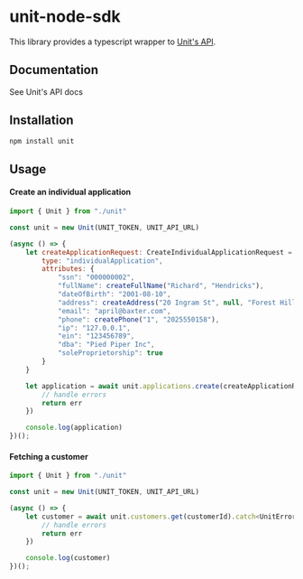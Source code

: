 # unit-node-sdk

This library provides a typescript wrapper to [Unit's API](https://developers.unit.co/#introduction).

## Documentation
See Unit's API docs

## Installation

```bash
npm install unit
```

## Usage


#### Create an individual application
```js
import { Unit } from "./unit"

const unit = new Unit(UNIT_TOKEN, UNIT_API_URL)

(async () => {
    let createApplicationRequest: CreateIndividualApplicationRequest = {
        type: "individualApplication",
        attributes: {
    		"ssn": "000000002",
        	"fullName": createFullName("Richard", "Hendricks"),
            "dateOfBirth": "2001-08-10",
            "address": createAddress("20 Ingram St", null, "Forest Hills", "CA", "11375", "US"),
            "email": "april@baxter.com",
            "phone": createPhone("1", "2025550158"),
            "ip": "127.0.0.1",
            "ein": "123456789",
            "dba": "Pied Piper Inc",
            "soleProprietorship": true
        }
    }

    let application = await unit.applications.create(createApplicationRequest).catch<UnitError>(err => {
        // handle errors
        return err
    })

    console.log(application)
})();
```

#### Fetching a customer
```js
import { Unit } from "./unit"

const unit = new Unit(UNIT_TOKEN, UNIT_API_URL)

(async () => {
    let customer = await unit.customers.get(customerId).catch<UnitError>(err => {
        // handle errors
        return err
    })

    console.log(customer)
})();
```